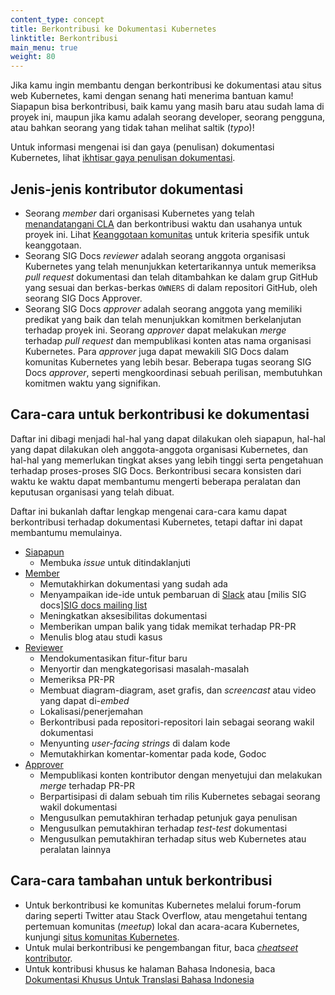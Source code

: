```yaml
---
content_type: concept
title: Berkontribusi ke Dokumentasi Kubernetes
linktitle: Berkontribusi
main_menu: true
weight: 80
---
```


<!-- overview -->

Jika kamu ingin membantu dengan berkontribusi ke dokumentasi atau situs web Kubernetes, kami
dengan senang hati menerima bantuan kamu! Siapapun bisa berkontribusi, baik kamu yang masih
baru atau sudah lama di proyek ini, maupun jika kamu adalah seorang developer, seorang pengguna,
atau bahkan seorang yang tidak tahan melihat saltik (_typo_)!

Untuk informasi mengenai isi dan gaya (penulisan)
dokumentasi Kubernetes, lihat [ikhtisar gaya penulisan dokumentasi](/docs/contribute/style/).

<!-- body -->

## Jenis-jenis kontributor dokumentasi

- Seorang _member_ dari organisasi Kubernetes yang telah [menandatangani CLA](/docs/contribute/start#sign-the-cla)
  dan berkontribusi waktu dan usahanya untuk proyek ini. Lihat
  [Keanggotaan komunitas](https://github.com/kubernetes/community/blob/master/community-membership.md)
  untuk kriteria spesifik untuk keanggotaan.
- Seorang SIG Docs _reviewer_ adalah seorang anggota organisasi Kubernetes yang telah
  menunjukkan ketertarikannya untuk memeriksa _pull request_ dokumentasi dan telah
  ditambahkan ke dalam grup GitHub yang sesuai dan berkas-berkas `OWNERS` di dalam
  repositori GitHub, oleh seorang SIG Docs Approver.
- Seorang SIG Docs _approver_ adalah seorang anggota yang memiliki predikat
  yang baik dan telah menunjukkan komitmen berkelanjutan terhadap proyek ini.
  Seorang _approver_ dapat melakukan _merge_ terhadap _pull request_ dan
  mempublikasi konten atas nama organisasi Kubernetes.
  Para _approver_ juga dapat mewakili SIG Docs dalam komunitas Kubernetes
  yang lebih besar. Beberapa tugas seorang SIG Docs _approver_, seperti
  mengkoordinasi sebuah perilisan, membutuhkan komitmen waktu yang signifikan.

## Cara-cara untuk berkontribusi ke dokumentasi

Daftar ini dibagi menjadi hal-hal yang dapat dilakukan oleh siapapun, hal-hal yang
dapat dilakukan oleh anggota-anggota organisasi Kubernetes, dan hal-hal yang
memerlukan tingkat akses yang lebih tinggi serta pengetahuan terhadap proses-proses
SIG Docs. Berkontribusi secara konsisten dari waktu ke waktu dapat membantumu
mengerti beberapa peralatan dan keputusan organisasi yang telah dibuat.

Daftar ini bukanlah daftar lengkap mengenai cara-cara kamu dapat berkontribusi
terhadap dokumentasi Kubernetes, tetapi daftar ini dapat membantumu memulainya.

- [Siapapun](/docs/contribute/start/)
  - Membuka _issue_ untuk ditindaklanjuti
- [Member](/docs/contribute/start/)
  - Memutakhirkan dokumentasi yang sudah ada
  - Menyampaikan ide-ide untuk pembaruan di [Slack](http://slack.k8s.io/) atau [milis SIG docs][SIG docs mailing list](https://groups.google.com/forum/#!forum/kubernetes-sig-docs)
  - Meningkatkan aksesibilitas dokumentasi
  - Memberikan umpan balik yang tidak memikat terhadap PR-PR
  - Menulis blog atau studi kasus
- [Reviewer](/docs/contribute/intermediate/)
  - Mendokumentasikan fitur-fitur baru
  - Menyortir dan mengkategorisasi masalah-masalah
  - Memeriksa PR-PR
  - Membuat diagram-diagram, aset grafis, dan _screencast_ atau video yang dapat di-_embed_
  - Lokalisasi/penerjemahan
  - Berkontribusi pada repositori-repositori lain sebagai seorang wakil dokumentasi
  - Menyunting _user-facing strings_ di dalam kode
  - Memutakhirkan komentar-komentar pada kode, Godoc
- [Approver](/docs/contribute/advanced/)
  - Mempublikasi konten kontributor dengan menyetujui dan melakukan _merge_ terhadap PR-PR
  - Berpartisipasi di dalam sebuah tim rilis Kubernetes sebagai seorang wakil dokumentasi
  - Mengusulkan pemutakhiran terhadap petunjuk gaya penulisan
  - Mengusulkan pemutakhiran terhadap _test-test_ dokumentasi
  - Mengusulkan pemutakhiran terhadap situs web Kubernetes atau peralatan lainnya

## Cara-cara tambahan untuk berkontribusi

- Untuk berkontribusi ke komunitas Kubernetes melalui forum-forum daring seperti Twitter atau Stack Overflow, atau mengetahui tentang pertemuan komunitas (_meetup_) lokal dan acara-acara Kubernetes, kunjungi [situs komunitas Kubernetes](/community/).
- Untuk mulai berkontribusi ke pengembangan fitur, baca [_cheatseet_ kontributor](https://github.com/kubernetes/community/tree/master/contributors/guide/contributor-cheatsheet).
- Untuk kontribusi khusus ke halaman Bahasa Indonesia, baca [Dokumentasi Khusus Untuk Translasi Bahasa Indonesia](/docs/contribute/localization_id.md)

